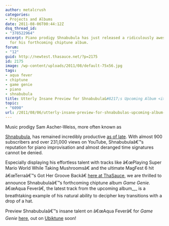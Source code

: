 ```yaml
---
author: metalcrush
categories:
- Projects and Albums
date: 2011-08-06T00:44:12Z
dsq_thread_id:
- "378522964"
excerpt: Piano prodigy Shnabubula has just released a ridiculously awesome track preview
  for his forthcoming chiptune album.
forum:
- "12"
guid: http://newtest.thasauce.net/?p=2175
id: 2175
image: /wp-content/uploads/2011/08/default-75x56.jpg
tags:
- aqua fever
- chiptune
- game genie
- piano
- shnabubula
title: Utterly Insane Preview for Shnabubula&#8217;s Upcoming Album <i>Game Genie</i>
topic:
- "6090"
url: /2011/08/06/utterly-insane-preview-for-shnabubulas-upcoming-album-game-genie/
---
```


<center>
</center>Music prodigy Sam Ascher-Weiss, more often known as 

[Shnabubula](http://www.youtube.com/user/Shnabubula), has remained incredibly productive [as of late](http://ocremix.org/forums/showthread.php?t=36120). With almost 900 subscribers and over 231,000 views on YouTube, Shnabubulaâ€™s reputation for piano improvisation and almost deranged time signatures cannot be denied.

Especially displaying his effortless talent with tracks like â€œPlaying Super Mario World While Taking Mushroomsâ€ and the ultimate MagFest 6 hit â€œTerraâ€™s Got Her Groove Backâ€ [here at ThaSauce](http://remix.thasauce.net/mixer/shnabubula/), we are thrilled to announce Shnabubulaâ€™s forthcoming chiptune album _Game Genie._ â€œAqua Feverâ€, the latest track from the upcoming album_,_ is a breathtaking example of his natural ability to decipher key transitions with a drop of a hat.

Preview Shnabubulaâ€™s insane talent on â€œAqua Feverâ€ for _Game Genie_ [here](http://youtu.be/AiZsE7Ma5_s), out on [Ubiktune](http://www.ubiktune.org/) soon!